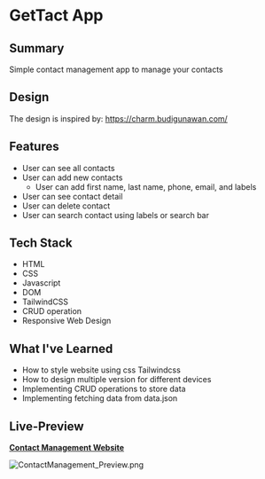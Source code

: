 # GetTact App
## Summary
Simple contact management app to manage your contacts

## Design
The design is inspired by:
https://charm.budigunawan.com/

## Features
- User can see all contacts
- User can add new contacts
  - User can add first name, last name, phone, email, and labels
- User can see contact detail
- User can delete contact
- User can search contact using labels or search bar

## Tech Stack
- HTML
- CSS
- Javascript
- DOM
- TailwindCSS
- CRUD operation
- Responsive Web Design
  
## What I've Learned
- How to style website using css Tailwindcss
- How to design multiple version for different devices
- Implementing CRUD operations to store data
- Implementing fetching data from data.json

## Live-Preview
**[Contact Management Website](https://dim-27.github.io/contact-management/)**

![ContactManagement_Preview.png](:/0bb312419fc146ef9ed3339d15f916be)
